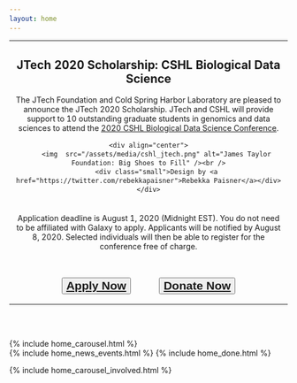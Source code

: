 ```yaml
---
layout: home
---
```


<table>
<tr><td align="center">

<h2>JTech 2020 Scholarship: CSHL Biological Data Science</h2>

The JTech Foundation and Cold Spring Harbor Laboratory are pleased to announce the JTech 2020 Scholarship.
JTech and CSHL will provide support to 10 outstanding graduate students in genomics and data sciences to attend the <a href="https://meetings.cshl.edu/meetings.aspx?meet=DATA&year=20">2020 CSHL Biological Data Science Conference</a>. 

    <div align="center">
        <img  src="/assets/media/cshl_jtech.png" alt="James Taylor Foundation: Big Shoes to Fill" /><br />
        <div class="small">Design by <a href="https://twitter.com/rebekkapaisner">Rebekka Paisner</a></div>
    </div>

</td></tr>
<tr><td align="center">
<br>
Application deadline is August 1, 2020 (Midnight EST). You do not need to be affiliated with Galaxy to apply. Applicants will be notified by August 8, 2020. Selected individuals will then be able to register for the conference free of charge.

<br><br>
<button type="button" class="btn btn-secondary" style="font-size: 1.5em; font-weight: 600;">
    <a href="https://forms.gle/RzNx1rUc6rqh2fYr8" target="_blank">Apply Now</a>
</button>
<button type="button" class="btn btn-secondary" style="font-size: 1.5em; font-weight: 600; margin-left: 3rem;">
    <a href="https://give.communityfunded.com/o/eberly/i/eberly-college-of-science/s/jtech#CommunityI39hubL9i" target="_blank">Donate Now</a>
</button>

</td></tr></table>

<br><br>

<div class="home">
  {% include home_carousel.html %}
  <br>
  {% include home_news_events.html %}
  {% include home_done.html %}
</div>

{% include home_carousel_involved.html %}
